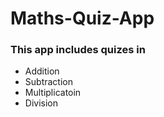 # Maths-Quiz-App

### This app includes quizes in

* Addition
* Subtraction
* Multiplicatoin
* Division
